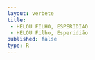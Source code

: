 ```yaml
---
layout: verbete
title:
 - HELOU FILHO, ESPERIDIAO
 - HELOU Filho, Esperidião
published: false
type: R
---
```


